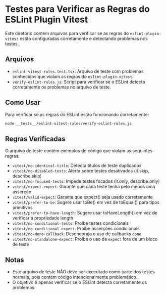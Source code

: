 # Testes para Verificar as Regras do ESLint Plugin Vitest

Este diretório contém arquivos para verificar se as regras do `eslint-plugin-vitest` estão configuradas corretamente e detectando problemas nos testes.

## Arquivos

- `eslint-vitest-rules.test.tsx`: Arquivo de teste com problemas conhecidos que violam as regras do `eslint-plugin-vitest`.
- `verify-eslint-rules.js`: Script para verificar se o ESLint detecta corretamente os problemas no arquivo de teste.

## Como Usar

Para verificar se as regras do ESLint estão funcionando corretamente:

```bash
node __tests__/eslint-vitest-rules/verify-eslint-rules.js
```

## Regras Verificadas

O arquivo de teste contém exemplos de código que violam as seguintes regras:

- `vitest/no-identical-title`: Detecta títulos de teste duplicados
- `vitest/no-disabled-tests`: Alerta sobre testes desativados (it.skip, describe.skip)
- `vitest/no-focused-tests`: Impede testes focados (it.only, describe.only)
- `vitest/expect-expect`: Garante que cada teste tenha pelo menos uma asserção
- `vitest/valid-expect`: Garante que expect() seja usado corretamente
- `vitest/prefer-to-be`: Sugere usar toBe() em vez de toEqual() para tipos primitivos
- `vitest/prefer-to-have-length`: Sugere usar toHaveLength() em vez de verificar a propriedade length
- `vitest/no-conditional-tests`: Proíbe testes condicionais
- `vitest/no-conditional-expect`: Proíbe asserções condicionais
- `vitest/no-done-callback`: Desencoraja o uso de callbacks `done`
- `vitest/no-standalone-expect`: Proíbe o uso de `expect` fora de um bloco de teste

## Notas

- Este arquivo de teste NÃO deve ser executado como parte dos testes normais, pois contém código intencionalmente problemático.
- O objetivo é apenas verificar se o ESLint detecta corretamente os problemas.